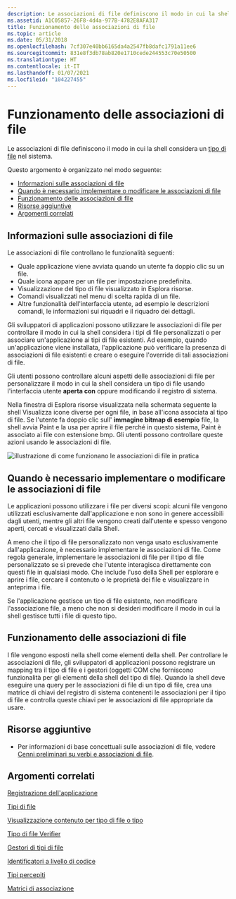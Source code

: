 ```yaml
---
description: Le associazioni di file definiscono il modo in cui la shell considera un tipo di file nel sistema.
ms.assetid: A1C05857-26F8-4d4a-977B-4782E8AFA317
title: Funzionamento delle associazioni di file
ms.topic: article
ms.date: 05/31/2018
ms.openlocfilehash: 7cf307e40bb6165da4a2547fb8dafc1791a11ee6
ms.sourcegitcommit: 831e8f3db78ab820e1710cede244553c70e50500
ms.translationtype: HT
ms.contentlocale: it-IT
ms.lasthandoff: 01/07/2021
ms.locfileid: "104227455"
---
```

# <a name="how-file-associations-work"></a>Funzionamento delle associazioni di file

Le associazioni di file definiscono il modo in cui la shell considera un [tipo di file](fa-file-types.md) nel sistema.

Questo argomento è organizzato nel modo seguente:

-   [Informazioni sulle associazioni di file](#about-file-associations)
-   [Quando è necessario implementare o modificare le associazioni di file](#when-you-should-implement-or-modify-file-associations)
-   [Funzionamento delle associazioni di file](#how-file-associations-work)
-   [Risorse aggiuntive](#additional-resources)
-   [Argomenti correlati](#related-topics)

## <a name="about-file-associations"></a>Informazioni sulle associazioni di file

Le associazioni di file controllano le funzionalità seguenti:

-   Quale applicazione viene avviata quando un utente fa doppio clic su un file.
-   Quale icona appare per un file per impostazione predefinita.
-   Visualizzazione del tipo di file visualizzato in Esplora risorse.
-   Comandi visualizzati nel menu di scelta rapida di un file.
-   Altre funzionalità dell'interfaccia utente, ad esempio le descrizioni comandi, le informazioni sui riquadri e il riquadro dei dettagli.

Gli sviluppatori di applicazioni possono utilizzare le associazioni di file per controllare il modo in cui la shell considera i tipi di file personalizzati o per associare un'applicazione ai tipi di file esistenti. Ad esempio, quando un'applicazione viene installata, l'applicazione può verificare la presenza di associazioni di file esistenti e creare o eseguire l'override di tali associazioni di file.

Gli utenti possono controllare alcuni aspetti delle associazioni di file per personalizzare il modo in cui la shell considera un tipo di file usando l'interfaccia utente **aperta con** oppure modificando il registro di sistema.

Nella finestra di Esplora risorse visualizzata nella schermata seguente la shell Visualizza icone diverse per ogni file, in base all'icona associata al tipo di file. Se l'utente fa doppio clic sull' **immagine bitmap di esempio** file, la shell avvia Paint e la usa per aprire il file perché in questo sistema, Paint è associato ai file con estensione bmp. Gli utenti possono controllare queste azioni usando le associazioni di file.

![illustrazione di come funzionano le associazioni di file in pratica](images/file-assoc/fileassoc-icons.png)

## <a name="when-you-should-implement-or-modify-file-associations"></a>Quando è necessario implementare o modificare le associazioni di file

Le applicazioni possono utilizzare i file per diversi scopi: alcuni file vengono utilizzati esclusivamente dall'applicazione e non sono in genere accessibili dagli utenti, mentre gli altri file vengono creati dall'utente e spesso vengono aperti, cercati e visualizzati dalla Shell.

A meno che il tipo di file personalizzato non venga usato esclusivamente dall'applicazione, è necessario implementare le associazioni di file. Come regola generale, implementare le associazioni di file per il tipo di file personalizzato se si prevede che l'utente interagisca direttamente con questi file in qualsiasi modo. Che include l'uso della Shell per esplorare e aprire i file, cercare il contenuto o le proprietà dei file e visualizzare in anteprima i file.

Se l'applicazione gestisce un tipo di file esistente, non modificare l'associazione file, a meno che non si desideri modificare il modo in cui la shell gestisce tutti i file di questo tipo.

## <a name="how-file-associations-work"></a>Funzionamento delle associazioni di file

I file vengono esposti nella shell come elementi della shell. Per controllare le associazioni di file, gli sviluppatori di applicazioni possono registrare un mapping tra il tipo di file e i gestori (oggetti COM che forniscono funzionalità per gli elementi della shell del tipo di file). Quando la shell deve eseguire una query per le associazioni di file di un tipo di file, crea una matrice di chiavi del registro di sistema contenenti le associazioni per il tipo di file e controlla queste chiavi per le associazioni di file appropriate da usare.

## <a name="additional-resources"></a>Risorse aggiuntive

-   Per informazioni di base concettuali sulle associazioni di file, vedere [Cenni preliminari su verbi e associazioni di file](fa-verbs.md).

## <a name="related-topics"></a>Argomenti correlati

<dl> <dt>

[Registrazione dell'applicazione](app-registration.md)
</dt> <dt>

[Tipi di file](fa-file-types.md)
</dt> <dt>

[Visualizzazione contenuto per tipo di file o tipo](prophand-content-view.md)
</dt> <dt>

[Tipo di file Verifier](file-type-verifier.md)
</dt> <dt>

[Gestori di tipi di file](fa-file-extensions.md)
</dt> <dt>

[Identificatori a livello di codice](fa-progids.md)
</dt> <dt>

[Tipi percepiti](fa-perceivedtypes.md)
</dt> <dt>

[Matrici di associazione](fa-associationarray.md)
</dt> </dl>

 

 



